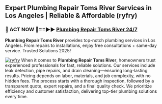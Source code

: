## Expert Plumbing Repair Toms River Services in Los Angeles | Reliable & Affordable (ryfry)  

<h3>🚿 ACT NOW 🌟==►► <a href="https://tinyurl.com/2ne6vx2x" rel="nofollow">Plumbing Repair Toms River 24/7</a></h3>

**Plumbing Repair Toms River** provides top-notch plumbing services in Los Angeles. From repairs to installations, enjoy free consultations + same-day service. Trusted Solutions 2025!

[![ryfry](https://i.imgur.com/4PFF4AK.jpeg)](https://tinyurl.com/2ne6vx2x)
When it comes to **Plumbing Repair Toms River**, homeowners trust experienced professionals for fast, reliable solutions. Our services include leak detection, pipe repairs, and drain cleaning—ensuring long-lasting results. Pricing depends on labor, materials, and job complexity, with no hidden fees. The process starts with a thorough inspection, followed by a transparent quote, expert repairs, and a final quality check. We prioritize efficiency and customer satisfaction, delivering top-tier plumbing solutions every time.